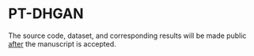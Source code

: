 # PT-DHGAN
The source code, dataset, and corresponding results will be made public <U>after</U> the manuscript is accepted.
